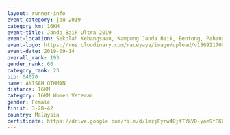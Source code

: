 ```yaml
---
layout: runner-info 
event_category: jbu-2019 
category_km: 16KM 
event-title: Janda Baik Ultra 2019  
event-location: Sekolah Kebangsaan, Kampung Janda Baik, Bentong, Pahang, Malaysia 
event-logo: https://res.cloudinary.com/raceyaya/image/upload/v1569217009/logo/janda-baik_vch1pc.jpg 
event-date: 2019-09-14 
overall_rank: 193
gender_rank: 66
category_rank: 23
bib: 64020
name: ANISAH OTHMAN
distance: 16KM
category: 16KM Women Veteran
gender: Female
finish: 3-28-42
country: Malaysia
certificate: https://drive.google.com/file/d/1mzjFyrw4QjfTYkVD-yoe9fPKku7oW9LL/view?usp=sharing
---
```

